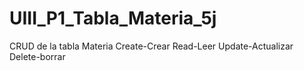 # UIII_P1_Tabla_Materia_5j
CRUD de la tabla Materia Create-Crear Read-Leer Update-Actualizar Delete-borrar
